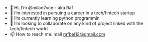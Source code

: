 - 👋 Hi, I’m @milan7vce - aka Raf
- 👀 I’m interested in pursuing a career in a tech/fintech startup
- 🌱 I’m currently learning python programmin
- 💞️ I’m looking to collaborate on any kind of project linked with the tech/fintech world
- 📫 How to reach me: mail rafbel12@gmail.com

<!---
milan7vce/milan7vce is a ✨ special ✨ repository because its `README.md` (this file) appears on your GitHub profile.
You can click the Preview link to take a look at your changes.
--->
